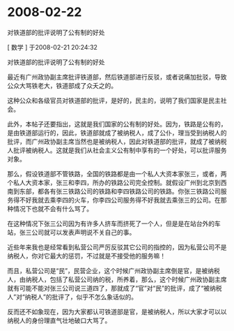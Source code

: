 # 2008-02-22

对铁道部的批评说明了公有制的好处

[ 数学 ] 于2008-02-21 20:24:32  

对铁道部的批评说明了公有制的好处

最近有广州政协副主席批评铁道部，然后铁道部进行反驳，或者说痛加批驳，导致公众大骂铁老大，铁道部成了众夭之的。

这种公众和各级官员对铁道部的批评，是好的，民主的，说明了我们国家是民主社会。

此外，本帖子还要指出，这就是我们国家的公有制的好处。因为，铁路是公有的，是由铁道部运行的，因此，铁道部就成了被纳税人，成了公仆，理当受到纳税人的批评，而广州政协副主席当然也是被纳税人，因此对铁道部的批评，就成了被纳税人批评被纳税人。这就是我们从社会主义公有制中享有的一个好处，可以批评服务对象。

那么，假设铁道部不管铁路，全国的铁路都是由一个私人大资本家张三，或者，两个私人大资本家，张三和李四，所办的铁路公司完全控制。就假设广州到北京到西南到东部，都各有张三铁路公司的铁路和李四铁路公司的铁路。你张三铁路公司服务得不好我就去乘李四的火车，你李四公司服务得不好我就去乘张三的公司。在那种情况下也就不会有什么骂了。

在这种情况下张三公司因为有许多人挤车而挤死了一个人，但是是在站台外的车站，张三公司就可以发表声明说不关自己的事。

近些年来我也是经常看到私营公司严厉反驳其它公司的指控的，因为私营公司不是纳税人，你对它最大的惩罚，不过就是不接受他的服务嘛！

而且，私营公司是“民”，民营企业，这个时候广州政协副主席倒是官，是被纳税人，由纳税人，包括了私营公司纳的税，所养着，那么，这个时候广州政协副主席就有可能不能对张三公司说三道四了，那就成了“官”对“民”的批评，成了“被纳税人”对“纳税人”的批评了，似乎不怎么象话似的。

反而还不如象现在，因为大家都认可铁道部是官，是被纳税人，所以大家才可以以纳税人的身份理直气壮地破口大骂了。
